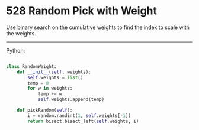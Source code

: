 # 528 Random Pick with Weight

Use binary search on the cumulative weights to find the index to scale with the
weights.

---

Python:

```python

class RandomWeight:
    def __init__(self, weights):
        self.weights = list()
        temp = 0
        for w in weights:
            temp += w
            self.weights.append(temp)

    def pickRandom(self):
        i = random.randint(1, self.weights[-1])
        return bisect.bisect_left(self.weights, i)
```
